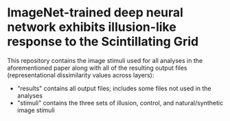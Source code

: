# ImageNet-trained deep neural network exhibits illusion-like response to the Scintillating Grid

This repository contains the image stimuli used for all analyses in the aforementioned paper along with all of the resulting output files (representational dissimilarity values across layers):
- "results" contains all output files; includes some files not used in the analyses
- "stimuli" contains the three sets of illusion, control, and natural/synthetic image stimuli

